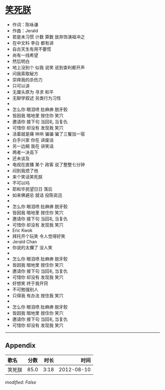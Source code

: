 # [笑死朕](https://music.163.com/song?id=64029)

* 作词：陈咏谦
* 作曲：Jerald
* 若是未习惯 计数 算数 放弃饰演祖冲之
* 在中文科 李白 都有讲
* 自古天生有用不要慌
* 尚有一线希望
* 然后明白
* 地上没别个 似我 说笑 说到查利都开声
* 问我索取秘方
* 崇拜我的杀伤力
* 只可以讲
* 无厘头原为 寻求 和平
* 无聊学叙述 另类行为习性
* 
* 怎么你 眼泪喷 肚麻痹 脱牙骹
* 皆因我 暗地里 按住你 笑穴
* 邀请你 接下句 当回礼 当复仇
* 可惜你 却没有 发现我 笑穴
* 活着就是痛 哄哄 骗骗 骗了三餐加一宿
* 白手兴家 你在 讲废话
* 另一边厢 我在 讲笑话
* 两者一决高下
* 还未谈及
* 电视在直播 某个 政客 说了整整七分钟
* 闷到我熄了他
* 来个笑话笑死朕
* 不可以吗
* 耶和华民望日日 落后
* 如来佛避忌 就话 投陈奕迅
* 
* 怎么你 眼泪喷 肚麻痹 脱牙骹
* 皆因我 暗地里 按住你 笑穴
* 邀请你 接下句 当回礼 当复仇
* 可惜你 却没有 发现我 笑穴
* Eric Kwok
* 拜托开个玩笑 令人觉得好笑
* Jerald Chan
* 你说的太爤了 没人笑
* 
* 怎么你 眼泪喷 肚麻痹 脱牙骹
* 皆因我 暗地里 按住你 笑穴
* 邀请你 接下句 当回礼 当复仇
* 可惜你 却没有 发现我 笑穴
* 好想笑 终于我开窍
* 不可勉强别人
* 只得我 有办法 按住我 笑穴
* 
* 怎么你 眼泪喷 肚麻痹 脱牙骹
* 皆因我 暗地里 按住你 笑穴
* 邀请你 接下句 当回礼 当复仇
* 可惜你 却没有 发现我 笑穴


---

## Appendix

|歌名|分数|时长|时间|
|:---|:---:|---:|---:|
|笑死朕|85.0|3:18|2012-08-10

*modified: False*